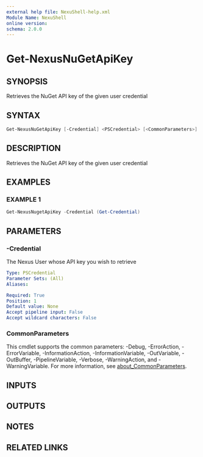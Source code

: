 ```yaml
---
external help file: NexuShell-help.xml
Module Name: NexuShell
online version:
schema: 2.0.0
---
```


# Get-NexusNuGetApiKey

## SYNOPSIS

Retrieves the NuGet API key of the given user credential

## SYNTAX

```powershell
Get-NexusNuGetApiKey [-Credential] <PSCredential> [<CommonParameters>]
```

## DESCRIPTION

Retrieves the NuGet API key of the given user credential

## EXAMPLES

### EXAMPLE 1

```powershell
Get-NexusNugetApiKey -Credential (Get-Credential)
```

## PARAMETERS

### -Credential

The Nexus User whose API key you wish to retrieve

```yaml
Type: PSCredential
Parameter Sets: (All)
Aliases:

Required: True
Position: 1
Default value: None
Accept pipeline input: False
Accept wildcard characters: False
```

### CommonParameters

This cmdlet supports the common parameters: -Debug, -ErrorAction, -ErrorVariable, -InformationAction, -InformationVariable, -OutVariable, -OutBuffer, -PipelineVariable, -Verbose, -WarningAction, and -WarningVariable. For more information, see [about_CommonParameters](http://go.microsoft.com/fwlink/?LinkID=113216).

## INPUTS

## OUTPUTS

## NOTES

## RELATED LINKS
